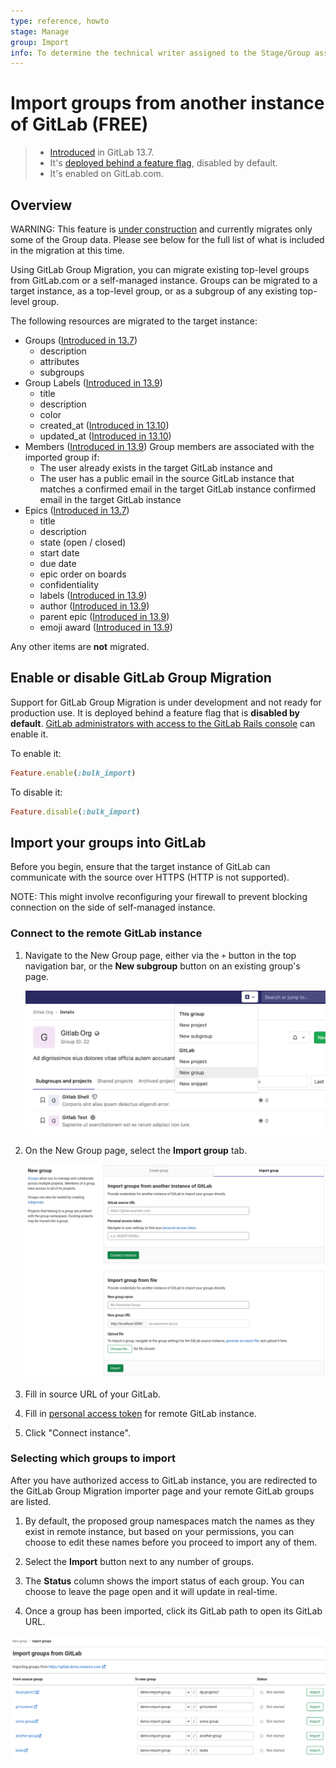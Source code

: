 ```yaml
---
type: reference, howto
stage: Manage
group: Import
info: To determine the technical writer assigned to the Stage/Group associated with this page, see https://about.gitlab.com/handbook/engineering/ux/technical-writing/#assignments
---
```


# Import groups from another instance of GitLab **(FREE)**

> - [Introduced](https://gitlab.com/gitlab-org/gitlab/-/issues/249160) in GitLab 13.7.
> - It's [deployed behind a feature flag](../../feature_flags.md), disabled by default.
> - It's enabled on GitLab.com.

## Overview

WARNING:
This feature is [under construction](https://gitlab.com/groups/gitlab-org/-/epics/2771) and currently migrates only some of the Group data. Please see below for the full list of what is included in the migration at this time.

Using GitLab Group Migration, you can migrate existing top-level groups from GitLab.com or a self-managed instance. Groups can be migrated to a target instance, as a top-level group, or as a subgroup of any existing top-level group.

The following resources are migrated to the target instance:

- Groups ([Introduced in 13.7](https://gitlab.com/groups/gitlab-org/-/epics/4374))
  - description
  - attributes
  - subgroups
- Group Labels ([Introduced in 13.9](https://gitlab.com/gitlab-org/gitlab/-/issues/292429))
  - title
  - description
  - color
  - created_at ([Introduced in 13.10](https://gitlab.com/gitlab-org/gitlab/-/issues/300007))
  - updated_at ([Introduced in 13.10](https://gitlab.com/gitlab-org/gitlab/-/issues/300007))
- Members ([Introduced in 13.9](https://gitlab.com/gitlab-org/gitlab/-/issues/299415))
  Group members are associated with the imported group if:
  - The user already exists in the target GitLab instance and
  - The user has a public email in the source GitLab instance that matches a
    confirmed email in the target GitLab instance
    confirmed email in the target GitLab instance
- Epics ([Introduced in 13.7](https://gitlab.com/gitlab-org/gitlab/-/issues/250281))
  - title
  - description
  - state (open / closed)
  - start date
  - due date
  - epic order on boards
  - confidentiality
  - labels ([Introduced in 13.9](https://gitlab.com/gitlab-org/gitlab/-/issues/297460))
  - author ([Introduced in 13.9](https://gitlab.com/gitlab-org/gitlab/-/issues/298745))
  - parent epic ([Introduced in 13.9](https://gitlab.com/gitlab-org/gitlab/-/issues/297459))
  - emoji award ([Introduced in 13.9](https://gitlab.com/gitlab-org/gitlab/-/issues/297466))

Any other items are **not** migrated.

## Enable or disable GitLab Group Migration

Support for GitLab Group Migration is under development and not ready for production use. It is
deployed behind a feature flag that is **disabled by default**.
[GitLab administrators with access to the GitLab Rails console](../../../administration/feature_flags.md) can enable it.

To enable it:

```ruby
Feature.enable(:bulk_import)
```

To disable it:

```ruby
Feature.disable(:bulk_import)
```

## Import your groups into GitLab

Before you begin, ensure that the target instance of GitLab can communicate with the source
over HTTPS (HTTP is not supported).

NOTE:
This might involve reconfiguring your firewall to prevent blocking connection on the side of self-managed instance.

### Connect to the remote GitLab instance

1. Navigate to the New Group page, either via the `+` button in the top navigation bar, or the **New subgroup** button
on an existing group's page.

   ![Navigation paths to create a new group](img/new_group_navigation_v13_8.png)

1. On the New Group page, select the **Import group** tab.

   ![Fill in import details](img/import_panel_v13_8.png)

1. Fill in source URL of your GitLab.
1. Fill in [personal access token](../../../user/profile/personal_access_tokens.md) for remote GitLab instance.
1. Click "Connect instance".

### Selecting which groups to import

After you have authorized access to GitLab instance, you are redirected to the GitLab Group Migration importer page and your remote GitLab groups are listed.

1. By default, the proposed group namespaces match the names as they exist in remote instance, but based on your permissions, you can choose to edit these names before you proceed to import any of them.

1. Select the **Import** button next to any number of groups.

1. The **Status** column shows the import status of each group. You can choose to leave the page open and it will update in real-time.

1. Once a group has been imported, click its GitLab path to open its GitLab URL.

![Group Importer page](img/bulk_imports_v13_8.png)
